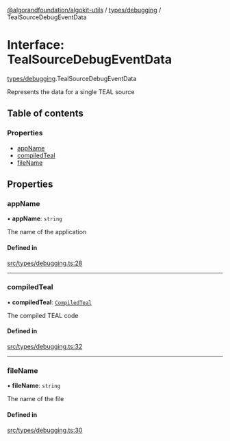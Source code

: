 [@algorandfoundation/algokit-utils](../README.md) / [types/debugging](../modules/types_debugging.md) / TealSourceDebugEventData

# Interface: TealSourceDebugEventData

[types/debugging](../modules/types_debugging.md).TealSourceDebugEventData

Represents the data for a single TEAL source

## Table of contents

### Properties

- [appName](types_debugging.TealSourceDebugEventData.md#appname)
- [compiledTeal](types_debugging.TealSourceDebugEventData.md#compiledteal)
- [fileName](types_debugging.TealSourceDebugEventData.md#filename)

## Properties

### appName

• **appName**: `string`

The name of the application

#### Defined in

[src/types/debugging.ts:28](https://github.com/algorandfoundation/algokit-utils-ts/blob/main/src/types/debugging.ts#L28)

___

### compiledTeal

• **compiledTeal**: [`CompiledTeal`](types_app.CompiledTeal.md)

The compiled TEAL code

#### Defined in

[src/types/debugging.ts:32](https://github.com/algorandfoundation/algokit-utils-ts/blob/main/src/types/debugging.ts#L32)

___

### fileName

• **fileName**: `string`

The name of the file

#### Defined in

[src/types/debugging.ts:30](https://github.com/algorandfoundation/algokit-utils-ts/blob/main/src/types/debugging.ts#L30)
